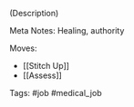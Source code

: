 (Description)

Meta Notes: Healing, authority

Moves:
- [[Stitch Up]]
- [[Assess]]

Tags:
#job #medical_job
